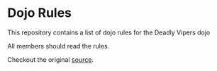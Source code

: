 Dojo Rules
==========

This repository contains a list of dojo rules for the Deadly Vipers dojo

All members should read the rules.

Checkout the original [source](https://github.com/deadlyvipers).
